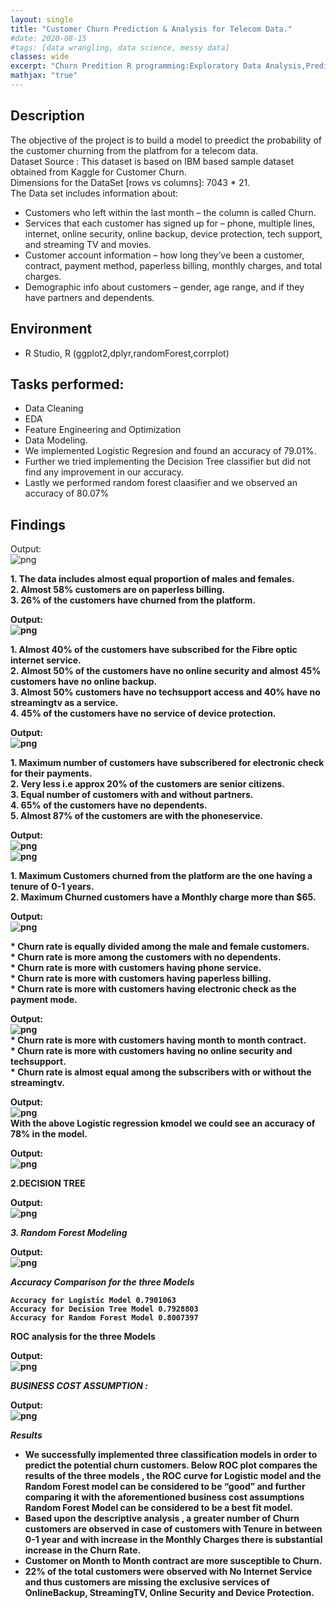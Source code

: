 ```yaml
---
layout: single
title: "Customer Churn Prediction & Analysis for Telecom Data."
#date: 2020-08-15
#tags: [data wrangling, data science, messy data]
classes: wide
excerpt: "Churn Predition R programming:Exploratory Data Analysis,Predictive Analysis(Binary Classification),Data Visualization"
mathjax: "true"
---
```

## Description
The objective of the project is to build a model to preedict the probability of the customer churning from the platfrom for a telecom data.<br>
Dataset Source : This dataset is based on IBM based sample dataset obtained from Kaggle for Customer Churn.<br>
Dimensions for the DataSet [rows vs columns]: 7043 * 21.<br>
The Data set includes information about:<br>
- Customers who left within the last month – the column is called Churn.<br>
- Services that each customer has signed up for – phone, multiple lines, internet, online security, online backup, device protection, tech support, and streaming TV and movies.<br>
- Customer account information – how long they’ve been a customer, contract, payment method, paperless billing, monthly charges, and total charges.<br>
- Demographic info about customers – gender, age range, and if they have partners and dependents.<br>

## Environment
- R Studio, R (ggplot2,dplyr,randomForest,corrplot)

## Tasks performed:
- Data Cleaning
- EDA
- Feature Engineering and Optimization
- Data Modeling.
- We implemented Logistic Regresion and found an accuracy of 79.01%.
- Further we tried implementing the Decision Tree classifier but did not find any improvement in our accuracy.
- Lastly we performed random forest claasifier and we observed an accuracy of 80.07%

## Findings
Output:<br>
![png](/images/churn/Telco%20Churn%20Analysis_16_0.png)

<b>1.  The data includes almost equal proportion of males and females.<br>
<b>2.  Almost 58% customers are on paperless billing.<br>
<b>3.  26% of the customers have churned from the platform.


Output:<br>
![png](/images/churn/Telco%20Churn%20Analysis_18_0.png)

<b>1. Almost 40% of the customers have subscribed for the Fibre optic internet service.<br>
<b>2. Almost 50% of the customers have no online security and almost 45% customers have no online backup.<br>
<b>3. Almost 50% customers have no techsupport access and 40% have no streamingtv as a service.<br>
<b>4. 45% of the customers have no service of device protection.


Output:<br>
![png](/images/churn/Telco%20Churn%20Analysis_20_0.png)

<b>1. Maximum number of customers have subscribered for electronic check for their payments.<br>
<b>2. Very less i.e approx 20% of the customers are senior citizens.<br>
<b>3. Equal number of customers with and without partners.<br>
<b>4. 65% of the customers have no dependents.<br>
<b>5. Almost 87% of the customers are with the phoneservice.


Output:<br>
![png](/images/churn/Telco%20Churn%20Analysis_23_0.png)
<br>
![png](/images/churn/Telco%20Churn%20Analysis_23_1.png)

<b>1. Maximum Customers churned from the platform are the one having a tenure of 0-1 years.<br>
<b>2. Maximum Churned customers have a Monthly charge more than $65.

Output:<br>
![png](/images/churn/Telco%20Churn%20Analysis_26_0.png)

<b>* Churn rate is equally divided among the male and female customers.<br>
<b>* Churn rate is more among the customers with no dependents.<br>
<b>* Churn rate is more with customers having phone service.<br>
<b>* Churn rate is more with customers having paperless billing.<br>
<b>* Churn rate is more with customers having electronic check as the payment mode.


Output:<br>
![png](/images/churn/Telco%20Churn%20Analysis_28_0.png)
<br>
<b>* Churn rate is more with customers having month to month contract.<br>
<b>* Churn rate is more with customers having no online security and techsupport.<br>
<b>* Churn rate is almost equal among the subscribers with or without the streamingtv.<br>


Output:<br>
![png](/images/churn/Telco%20Churn%20Analysis_47_1.png)
<br>
<b>With the above Logistic regression kmodel we could see an accuracy of 78% in the model.

Output:<br>
![png](/images/churn/Telco%20Churn%20Analysis_52_0.png)


****2.DECISION TREE****

Output:<br>
![png](/images/churn/Telco%20Churn%20Analysis_57_0.png)

***3. Random Forest Modeling***

Output:<br>
![png](/images/churn/Telco%20Churn%20Analysis_63_0.png)

***Accuracy Comparison for the three Models***

    Accuracy for Logistic Model 0.7901063
    Accuracy for Decision Tree Model 0.7928803
    Accuracy for Random Forest Model 0.8007397

**ROC analysis for the three Models**

Output:<br>
![png](/images/churn/Telco%20Churn%20Analysis_68_0.png)

***BUSINESS COST ASSUMPTION :***

Output:<br>
![png](/images/churn/Telco%20Churn%20Analysis_72_0.png)

***Results***

- We successfully implemented three classification models in order to predict the potential churn customers. Below ROC plot compares the results of the three models , the ROC curve for Logistic model and the Random Forest model can be considered to be “good” and further comparing it with the aforementioned business cost assumptions Random Forest Model can be considered to be a best fit model.<br>
- Based upon the descriptive analysis , a greater number of Churn customers are observed in case of customers with Tenure in between 0-1 year and with increase in the Monthly Charges there is substantial increase in the Churn Rate.<br>
- Customer on Month to Month contract are more susceptible to Churn.<br>
- 22% of the total customers were observed with No Internet Service and thus customers are missing the exclusive services of OnlineBackup, StreamingTV, Online Security and Device Protection.
